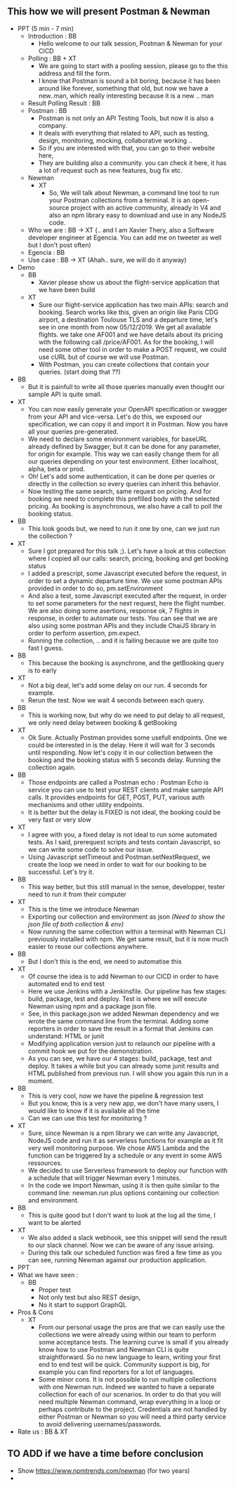 This how we will present Postman & Newman
-----------------------------------------

- PPT (5 min - 7 min)
  - Introduction : BB
    - Hello welcome to our talk session, Postman & Newman for your CICD
  - Polling : BB + XT
    - We are going to start with a pooling session, please go to the this address and fill the form.
    - I know that Postman is sound a bit boring, because it has been around like forever, something that old, but now we have a new..man, which really interesting because it is a new .. man
  - Result Polling Result : BB
  - Postman : BB
    - Postman is not only an API Testing Tools, but now it is also a company.
    - It deals with everything that related to API, such as testing, design, monitoring, mocking, collaborative working ..
    - So if you are interested with that, you can go to their website here,
    - They are building also a community. you can check it here, it has a lot of request such as new features, bug fix etc.
  - Newman 
    - XT
      - So, We will talk about Newman, a command line tool to run your Postman collections from a terminal. It is an open-source project with an active community, already in V4 and also an npm library easy to download and use in any NodeJS code.
  - Who we are : BB -> XT (.. and I am Xavier Thery, also a Software developer engineer at Egencia. You can add me on tweeter as well but I don't post often)
  - Egencia : BB
  - Use case : BB -> XT  (Ahah.. sure, we will do it anyway)
- Demo 
  - BB
    - Xavier please show us about the flight-service application that we have been build
  - XT  
    - Sure our flight-service application has two main APIs: search and booking. Search works like this, given an origin like Paris CDG airport, a destination Toulouse TLS and a departure time, let's see in one month from now 05/12/2019. We get all available flights. we take one AF001 and we have details about its pricing with the following call /price/AF001. As for the booking, I will need some other tool in order to make a POST request, we could use cURL but of course we will use Postman.
    - With Postman, you can create collections that contain your queries. (start doing that ??)
 - BB
    -  But it is painfull to write all those queries manually even thought our sample API is quite small.
 - XT    
    - You can now easily generate your OpenAPI specification or swagger from your API and vice-versa. Let's do this, we exposed our specification, we can copy it and import it in Postman. Now you have all your queries pre-generated.
    - We need to declare some environment variables, for baseURL already defined by Swagger, but it can be done for any parameter, for origin for example. This way we can easily change them for all our queries depending on your test environment. Either localhost, alpha, beta or prod.
    - Oh! Let's add some authentication, it can be done per queries or directly in the collection so every queries can inherit this behavior. 
    - Now testing the same search, same request on pricing. And for booking we need to complete this prefilled body with the selected pricing. As booking is asynchronous, we also have a call to poll the booking status.
  - BB
    - This look goods but, we need to run it one by one, can we just run the collection ?
  - XT  
    - Sure I got prepared for this talk ;). Let's have a look at this collection where I copied all our calls: search, pricing, booking and get booking status
    - I added a prescript, some Javascript executed before the request, in order to set a dynamic departure time. We use some postman APIs provided in order to do so, pm.setEnvironment
    - And also a test, some Javascript executed after the request, in order to set some parameters for the next request, here the flight number. We are also doing some asertions, response ok, 7 flights in response, in order to automate our tests. You can see that we are also using some postman APIs and they include ChaiJS library in order to perform assertion, pm.expect.
    - Running the collection, .. and it is failing because we are quite too fast I guess.
  - BB  
    - This because the booking is asynchrone, and the getBooking query is to early
  - XT  
    - Not a big deal, let's add some delay on our run. 4 seconds for example.
    - Rerun the test. Now we wait 4 seconds between each query.
  - BB  
    - This is working now, but why do we need to put delay to all request, we only need delay between booking & getBooking
  - XT  
    - Ok Sure. Actually Postman provides some usefull endpoints. One we could be interested in is the delay. Here it will wait for 3 seconds until responding. Now let's copy it in our collection between the booking and the booking status with 5 seconds delay. Running the collection again.
  - BB  
    - Those endpoints are called a Postman echo : Postman Echo is service you can use to test your REST clients and make sample API calls. It provides endpoints for GET, POST, PUT, various auth mechanisms and other utility endpoints.
    - It is better but the delay is FIXED is not ideal, the booking could be very fast or very slow
  - XT  
    - I agree with you, a fixed delay is not ideal to run some automated tests. As I said, prerequest scripts and tests contain Javascript, so we can write some code to solve our issue.
    - Using Javascript setTimeout and Postman.setNextRequest, we create the loop we need in order to wait for our booking to be successful. Let's try it.
  - BB  
    - This way better, but this still manual in the sense, developper, tester need to run it from their computer
  - XT  
    - This is the time we introduce Newman
    - Exporting our collection and environment as json *(Need to show the json file of both collection & env)*
    - Now running the same collection within a terminal with Newman CLI previously installed with npm. We get same result, but it is now much easier to reuse our collections anywhere.    
  - BB  
    - But I don't this is the end, we need to automatise this
  - XT
    - Of course the idea is to add Newman to our CICD in order to have automated end to end test
    - Here we use Jenkins with a Jenkinsfile. Our pipeline has few stages: build, package, test and deploy. Test is where we will execute Newman using npm and a package json file.
    - See, in this package.json we added Newman dependency and we wrote the same command line from the terminal. Adding some reporters in order to save the result in a format that Jenkins can understand: HTML or junit
    - Modifying application version just to relaunch our pipeline with a commit hook we put for the demonstration.
    - As you can see, we have our 4 stages: build, package, test and deploy. It takes a while but you can already some junit results and HTML published from previous run. I will show you again this run in a moment.
  - BB  
    - This is very cool, now we have the pipeline & regression test
    - But you know, this is a very new app, we don't have many users, I would like to know if it is available all the time
    - Can we can use this test for monitoring ?        
  - XT  
    - Sure, since Newman is a npm library we can write any Javascript, NodeJS code and run it as serverless functions for example as it fit very well monitoring purpose. We chose AWS Lambda and the function can be triggered by a schedule or any event in some AWS ressources. 
    - We decided to use Serverless framework to deploy our function with a schedule that will trigger Newman every 1 minutes.
    - In the code we import Newman, using it is then quite similar to the command line: newman.run plus options containing our collection and environment.
  - BB  
    - This is quite good but I don't want to look at the log all the time, I want to be alerted
  - XT 
    - We also added a slack webhook, see this snippet will send the result to our slack channel. Now we can be aware of any issue arising.
    - During this talk our scheduled function was fired a few time as you can see, running Newman against our production application.
 - PPT
  - What we have seen : 
     - BB
        - Proper test
        - Not only test but also REST design, 
        - No it start to support GraphQL
  - Pros & Cons 
    - XT 
      - From our personal usage the pros are that we can easily use the collections we were already using within our team to perform some acceptance tests. The learning curve is small if you already know how to use Postman and Newman CLI is quite straightforward. So no new language to learn, writing your first end to end test will be quick. Community support is big, for example you can find reporters for a lot of languages.
      - Some minor cons. It is not possible to run multiple collections with one Newman run. Indeed we wanted to have a separate collection for each of our scenarios. In order to do that you will need multiple Newman command, wrap everything in a loop or perhaps contribute to the project. Credentials are not handled by either Postman or Newman so you will need a third party service to avoid delivering usernames/passwords.
  - Rate us : BB & XT
      
## TO ADD if we have a time before conclusion
- Show https://www.npmtrends.com/newman (for two years)
- 
